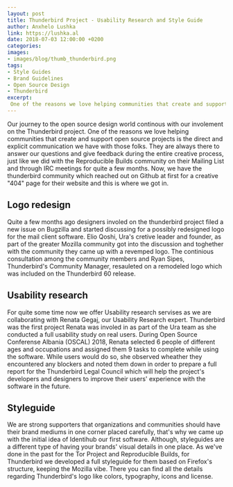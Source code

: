 ```yaml
---
layout: post
title: Thunderbird Project - Usability Research and Style Guide
author: Anxhelo Lushka
link: https://lushka.al
date: 2018-07-03 12:00:00 +0200
categories:
images:
- images/blog/thumb_thunderbird.png
tags:
- Style Guides
- Brand Guidelines
- Open Source Design
- Thunderbird
excerpt:
 One of the reasons we love helping communities that create and support open source projects is the direct and explicit communication we have with those folks.[…]
---
```


Our journey to the open source design world continous with our involement on the Thunderbird project. One of the reasons we love helping communities that create and support open source projects is the direct and explicit communication we have with those folks. They are always there to answer our questions and give feedback during the entire creative process, just like we did with the Reproducible Builds community on their Mailing List and through IRC meetings for quite a few months. Now, we have the thunderbird community which reached out on Github at first for a creative "404" page for their website and this is where we got in.

## Logo redesign 
Quite a few months ago designers involed on the thunderbird project filed a new issue on Bugzilla and started discussing for a possibly redesigned logo for the mail client software. Elio Qoshi, Ura's cretive leader and founder, as part of the greater Mozilla community got into the discussion and toghether with the community they came up with a revemped logo. The continious consultation among the community members and Ryan Sipes, Thunderbird's Community Manager, resauleted on a remodeled logo which was included on the Thunderbird 60 release.

## Usability research
For quite some time now we offer Usability research servises as we are collaborating with Renata Gegaj, our Usability Research expert. Thunderbird was the first project Renata was involed in as part of the Ura team as she conducted a full usability study on real users. During Open Source Conferense Albania (OSCAL) 2018, Renata selected 6 people of different ages and occupations and assigned them 9 tasks to complete while using the software. While users would do so, she observed wheather they encountered any blockers and noted them down in order to prepare a full report for the Thunderbird Legal Council which will help the project's developers and designers to improve their users' experience with the software in the future.

## Styleguide
We are strong supporters that organizations and communities should have their brand mediums in one corner placed carefully, that's why we came up with the initial idea of Identihub our first software. Although, styleguides are a different type of having your brands' visual details in one place. As we've done in the past for the Tor Project and Reproducible Builds, for Thunderbird we developed a full styleguide for them based on Firefox's structure, keeping the Mozilla vibe. There you can find all the details regarding Thunderbird's logo like colors, typography, icons and license.
